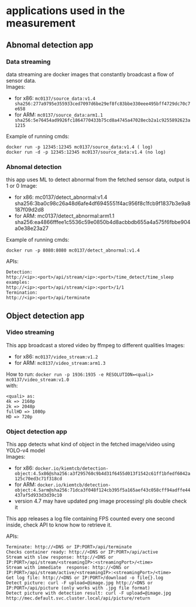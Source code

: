# applications used in the measurement
## Abnomal detection app
### Data streaming
data streaming are docker images that constantly broadcast a flow of sensor data.  
Images:
+ for x86: ```mc0137/source_data:v1.4 sha256:277a9795e355933ced7097d6be29ef8fc83bbe330eee495bff4729dc70c7e658```
+ for ARM: ```mc0137/source_data:arm1.1 sha256:5e76454ad9926fc1864770433b75cd8a4745a47028ecb2a1c9255892623a1215``` 

Example of running cmds:
```
docker run -p 12345:12345 mc0137/source_data:v1.4 ( log)
docker run -d -p 12345:12345 mc0137/source_data:v1.4 (no log)
```
### Abnomal detection
this app uses ML to detect abnormal from the fetched sensor data, output is 1 or 0
Image:
+ for x86: mc0137/detect_abnormal:v1.4 sha256:3ba0c98c26a48d6afe4df6945551f4ac956f8c1fcb9f1837b3e9a8187f09d2d8
+ for ARM: mc0137/detect_abnormal:arm1.1 sha256:ea4866fffee1c5536c59e0850b4d8acbbdb655a4a575f6fbbe904a0e38e23a27
  
Example of running cmds:
```
docker run -p 8080:8080 mc0137/detect_abnormal:v1.4
```
  
APIs:
```
Detection:
http://<ip>:<port>/api/stream/<ip>:<port>/time_detect/time_sleep
examples:
http://<ip>:<port>/api/stream/<ip>:<port>/1/1
Termination:
http://<ip>:<port>/api/terminate
```

## Object detection app
### Video streaming
This app broadcast a stored video by ffmpeg to different qualities
Images:
+ for x86: `mc0137/video_stream:v1.2`
+ for ARM: `mc0137/video_stream:arm1.3`
  
How to run:
`docker run -p 1936:1935 -e RESOLUTION=<quali> mc0137/video_stream:v1.0`  
with:

```
<quali> as: 
4k => 2160p
2k => 2048p
fullHD => 1080p
HD => 720p
```  
### Object detection app
This app detects what kind of object in the fetched image/video using YOLO-v4 model  
Images:
+ for x86: ```docker.io/kiemtcb/detection-object:4.5x86@sha256:a3f295760c9b4d31f6455d013f1542c61ff1bfedf6042a125c70ed3c71f318cd```
+ for ARM: ```docker.io/kiemtcb/detection-object:4.5arm@sha256:71dca3f048f124cb395f5a165aef43c058cff94adffe44437af5d933d3d39c10```
+ version 4.7 may have updated png image processing! pls double check it  
  
This app releases a log file containing FPS counted every one second inside, check API to know how to retrieve it.  

APIs:
```
Terminate: http://<DNS or IP:PORT>/api/terminate
Checks container ready: http://<DNS or IP:PORT>/api/active
Stream with slow response: http://<DNS or IP:PORT>/api/stream/<streamingIP>:<streamingPort>/<time>
Stream with immediate  response: http://<DNS or IP:PORT>/api/stream/active/<streamingIP>:<streamingPort>/<time>  
Get log file: http://<DNS or IP:PORT>/download -o file{}.log
Detect picture: curl -F upload=@image.jpg http://<DNS or IP:PORT>/api/picture (only works with .jpg file format)  
Detect picture with detection result: curl -F upload=@image.jpg http://mec.default.svc.cluster.local/api/picture/return
```